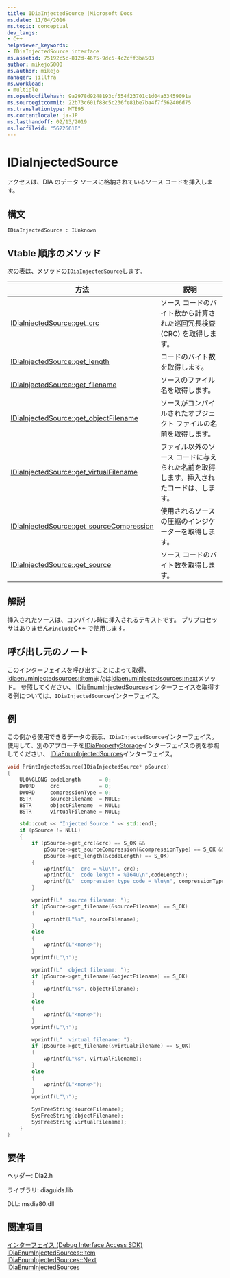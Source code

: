 ```yaml
---
title: IDiaInjectedSource |Microsoft Docs
ms.date: 11/04/2016
ms.topic: conceptual
dev_langs:
- C++
helpviewer_keywords:
- IDiaInjectedSource interface
ms.assetid: 75192c5c-812d-4675-9dc5-4c2cff3ba503
author: mikejo5000
ms.author: mikejo
manager: jillfra
ms.workload:
- multiple
ms.openlocfilehash: 9a2978d9248193cf554f23701c1d04a33459091a
ms.sourcegitcommit: 22b73c601f88c5c236fe81be7ba4f7f562406d75
ms.translationtype: MTE95
ms.contentlocale: ja-JP
ms.lasthandoff: 02/13/2019
ms.locfileid: "56226610"
---
```

# <a name="idiainjectedsource"></a>IDiaInjectedSource
アクセスは、DIA のデータ ソースに格納されているソース コードを挿入します。

## <a name="syntax"></a>構文

```
IDiaInjectedSource : IUnknown
```

## <a name="methods-in-vtable-order"></a>Vtable 順序のメソッド
次の表は、メソッドの`IDiaInjectedSource`します。

|方法|説明|
|------------|-----------------|
|[IDiaInjectedSource::get_crc](../../debugger/debug-interface-access/idiainjectedsource-get-crc.md)|ソース コードのバイト数から計算された巡回冗長検査 (CRC) を取得します。|
|[IDiaInjectedSource::get_length](../../debugger/debug-interface-access/idiainjectedsource-get-length.md)|コードのバイト数を取得します。|
|[IDiaInjectedSource::get_filename](../../debugger/debug-interface-access/idiainjectedsource-get-filename.md)|ソースのファイル名を取得します。|
|[IDiaInjectedSource::get_objectFilename](../../debugger/debug-interface-access/idiainjectedsource-get-objectfilename.md)|ソースがコンパイルされたオブジェクト ファイルの名前を取得します。|
|[IDiaInjectedSource::get_virtualFilename](../../debugger/debug-interface-access/idiainjectedsource-get-virtualfilename.md)|ファイル以外のソース コードに与えられた名前を取得します。挿入されたコードは、します。|
|[IDiaInjectedSource::get_sourceCompression](../../debugger/debug-interface-access/idiainjectedsource-get-sourcecompression.md)|使用されるソースの圧縮のインジケーターを取得します。|
|[IDiaInjectedSource::get_source](../../debugger/debug-interface-access/idiainjectedsource-get-source.md)|ソース コードのバイト数を取得します。|

## <a name="remarks"></a>解説
挿入されたソースは、コンパイル時に挿入されるテキストです。 プリプロセッサはありません`#include`C++ で使用します。

## <a name="notes-for-callers"></a>呼び出し元のノート
このインターフェイスを呼び出すことによって取得、 [idiaenuminjectedsources::item](../../debugger/debug-interface-access/idiaenuminjectedsources-item.md)または[idiaenuminjectedsources::next](../../debugger/debug-interface-access/idiaenuminjectedsources-next.md)メソッド。 参照してください、 [IDiaEnumInjectedSources](../../debugger/debug-interface-access/idiaenuminjectedsources.md)インターフェイスを取得する例については、`IDiaInjectedSource`インターフェイス。

## <a name="example"></a>例
この例から使用できるデータの表示、`IDiaInjectedSource`インターフェイス。 使用して、別のアプローチを[IDiaPropertyStorage](../../debugger/debug-interface-access/idiapropertystorage.md)インターフェイスの例を参照してください、 [IDiaEnumInjectedSources](../../debugger/debug-interface-access/idiaenuminjectedsources.md)インターフェイス。

```C++
void PrintInjectedSource(IDiaInjectedSource* pSource)
{
    ULONGLONG codeLength      = 0;
    DWORD     crc             = 0;
    DWORD     compressionType = 0;
    BSTR      sourceFilename  = NULL;
    BSTR      objectFilename  = NULL;
    BSTR      virtualFilename = NULL;

    std::cout << "Injected Source:" << std::endl;
    if (pSource != NULL)
    {
        if (pSource->get_crc(&crc) == S_OK &&
            pSource->get_sourceCompression(&compressionType) == S_OK &&
            pSource->get_length(&codeLength) == S_OK)
        {
            wprintf(L"  crc = %lu\n", crc);
            wprintf(L"  code length = %I64u\n",codeLength);
            wprintf(L"  compression type code = %lu\n", compressionType);
        }

        wprintf(L"  source filename: ");
        if (pSource->get_filename(&sourceFilename) == S_OK)
        {
            wprintf(L"%s", sourceFilename);
        }
        else
        {
            wprintf(L"<none>");
        }
        wprintf(L"\n");

        wprintf(L"  object filename: ");
        if (pSource->get_filename(&objectFilename) == S_OK)
        {
            wprintf(L"%s", objectFilename);
        }
        else
        {
            wprintf(L"<none>");
        }
        wprintf(L"\n");

        wprintf(L"  virtual filename: ");
        if (pSource->get_filename(&virtualFilename) == S_OK)
        {
            wprintf(L"%s", virtualFilename);
        }
        else
        {
            wprintf(L"<none>");
        }
        wprintf(L"\n");

        SysFreeString(sourceFilename);
        SysFreeString(objectFilename);
        SysFreeString(virtualFilename);
    }
}
```

## <a name="requirements"></a>要件
ヘッダー: Dia2.h

ライブラリ: diaguids.lib

DLL: msdia80.dll

## <a name="see-also"></a>関連項目
[インターフェイス (Debug Interface Access SDK)](../../debugger/debug-interface-access/interfaces-debug-interface-access-sdk.md)  
[IDiaEnumInjectedSources::Item](../../debugger/debug-interface-access/idiaenuminjectedsources-item.md)  
[IDiaEnumInjectedSources::Next](../../debugger/debug-interface-access/idiaenuminjectedsources-next.md)  
[IDiaEnumInjectedSources](../../debugger/debug-interface-access/idiaenuminjectedsources.md)
